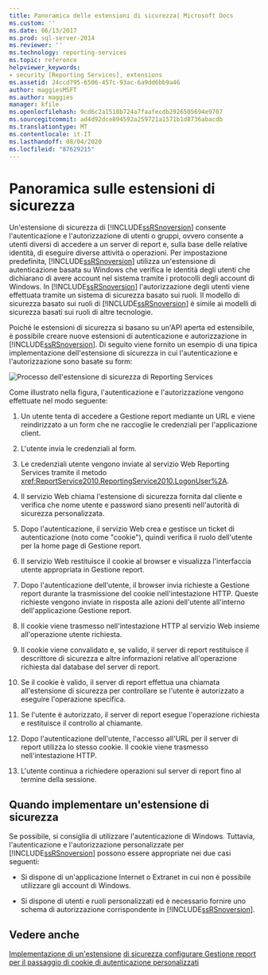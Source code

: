 ```yaml
---
title: Panoramica delle estensioni di sicurezza| Microsoft Docs
ms.custom: ''
ms.date: 06/13/2017
ms.prod: sql-server-2014
ms.reviewer: ''
ms.technology: reporting-services
ms.topic: reference
helpviewer_keywords:
- security [Reporting Services], extensions
ms.assetid: 24ccd795-6506-457c-93ac-6a9dd6bb9a46
author: maggiesMSFT
ms.author: maggies
manager: kfile
ms.openlocfilehash: 9cd6c2a1518b724a7faafecdb2926505694e9707
ms.sourcegitcommit: ad4d92dce894592a259721a1571b1d8736abacdb
ms.translationtype: MT
ms.contentlocale: it-IT
ms.lasthandoff: 08/04/2020
ms.locfileid: "87629215"
---
```

# <a name="security-extensions-overview"></a>Panoramica sulle estensioni di sicurezza
  Un'estensione di sicurezza di [!INCLUDE[ssRSnoversion](../../../includes/ssrsnoversion-md.md)] consente l'autenticazione e l'autorizzazione di utenti o gruppi, ovvero consente a utenti diversi di accedere a un server di report e, sulla base delle relative identità, di eseguire diverse attività o operazioni. Per impostazione predefinita, [!INCLUDE[ssRSnoversion](../../../includes/ssrsnoversion-md.md)] utilizza un'estensione di autenticazione basata su Windows che verifica le identità degli utenti che dichiarano di avere account nel sistema tramite i protocolli degli account di Windows. In [!INCLUDE[ssRSnoversion](../../../includes/ssrsnoversion-md.md)] l'autorizzazione degli utenti viene effettuata tramite un sistema di sicurezza basato sui ruoli. Il modello di sicurezza basato sui ruoli di [!INCLUDE[ssRSnoversion](../../../includes/ssrsnoversion-md.md)] è simile ai modelli di sicurezza basati sui ruoli di altre tecnologie.

 Poiché le estensioni di sicurezza si basano su un'API aperta ed estensibile, è possibile creare nuove estensioni di autenticazione e autorizzazione in [!INCLUDE[ssRSnoversion](../../../includes/ssrsnoversion-md.md)]. Di seguito viene fornito un esempio di una tipica implementazione dell'estensione di sicurezza in cui l'autenticazione e l'autorizzazione sono basate su form:

 ![Processo dell'estensione di sicurezza di Reporting Services](../../media/rosettasecurityextensionflow.gif "Processo dell'estensione di sicurezza di Reporting Services")

 Come illustrato nella figura, l'autenticazione e l'autorizzazione vengono effettuate nel modo seguente:

1.  Un utente tenta di accedere a Gestione report mediante un URL e viene reindirizzato a un form che ne raccoglie le credenziali per l'applicazione client.

2.  L'utente invia le credenziali al form.

3.  Le credenziali utente vengono inviate al servizio Web Reporting Services tramite il metodo <xref:ReportService2010.ReportingService2010.LogonUser%2A>.

4.  Il servizio Web chiama l'estensione di sicurezza fornita dal cliente e verifica che nome utente e password siano presenti nell'autorità di sicurezza personalizzata.

5.  Dopo l'autenticazione, il servizio Web crea e gestisce un ticket di autenticazione (noto come "cookie"), quindi verifica il ruolo dell'utente per la home page di Gestione report.

6.  Il servizio Web restituisce il cookie al browser e visualizza l'interfaccia utente appropriata in Gestione report.

7.  Dopo l'autenticazione dell'utente, il browser invia richieste a Gestione report durante la trasmissione del cookie nell'intestazione HTTP. Queste richieste vengono inviate in risposta alle azioni dell'utente all'interno dell'applicazione Gestione report.

8.  Il cookie viene trasmesso nell'intestazione HTTP al servizio Web insieme all'operazione utente richiesta.

9. Il cookie viene convalidato e, se valido, il server di report restituisce il descrittore di sicurezza e altre informazioni relative all'operazione richiesta dal database del server di report.

10. Se il cookie è valido, il server di report effettua una chiamata all'estensione di sicurezza per controllare se l'utente è autorizzato a eseguire l'operazione specifica.

11. Se l'utente è autorizzato, il server di report esegue l'operazione richiesta e restituisce il controllo al chiamante.

12. Dopo l'autenticazione dell'utente, l'accesso all'URL per il server di report utilizza lo stesso cookie. Il cookie viene trasmesso nell'intestazione HTTP.

13. L'utente continua a richiedere operazioni sul server di report fino al termine della sessione.

## <a name="when-to-implement-a-security-extension"></a>Quando implementare un'estensione di sicurezza
 Se possibile, si consiglia di utilizzare l'autenticazione di Windows. Tuttavia, l'autenticazione e l'autorizzazione personalizzate per [!INCLUDE[ssRSnoversion](../../../includes/ssrsnoversion-md.md)] possono essere appropriate nei due casi seguenti:

-   Si dispone di un'applicazione Internet o Extranet in cui non è possibile utilizzare gli account di Windows.

-   Si dispone di utenti e ruoli personalizzati ed è necessario fornire uno schema di autorizzazione corrispondente in [!INCLUDE[ssRSnoversion](../../../includes/ssrsnoversion-md.md)].

## <a name="see-also"></a>Vedere anche
 [Implementazione di un'estensione](../security-extension/implementing-a-security-extension.md) [di sicurezza configurare Gestione report per il passaggio di cookie di autenticazione personalizzati](../../security/configure-the-web-portal-to-pass-custom-authentication-cookies.md)


